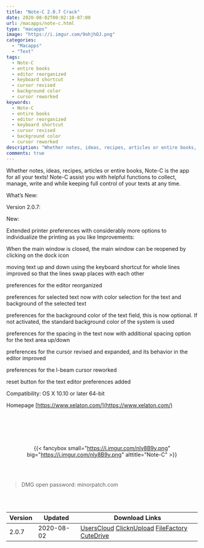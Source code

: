 ```yaml
---
title: "Note-C 2.0.7 Crack"
date: 2020-08-02T00:02:10-07:00
url: /macapps/note-c.html
type: "macapps"
image: "https://i.imgur.com/9ohjhOJ.png"
categories:
  - "Macapps"
  - "Text"
tags:
  - Note-C
  - entire books
  - editor reorganized
  - keyboard shortcut
  - cursor revised
  - background color
  - cursor reworked
keywords:
  - Note-C
  - entire books
  - editor reorganized
  - keyboard shortcut
  - cursor revised
  - background color
  - cursor reworked
description: "Whether notes, ideas, recipes, articles or entire books, Note-C is the app for all your texts! Note-C assist you with helpful functions to collect, manage, write and while keeping full control of your texts at any time"
comments: true
---
```


Whether notes, ideas, recipes, articles or entire books, Note-C is the app for all your texts! Note-C assist you with helpful functions to collect, manage, write and while keeping full control of your texts at any time.

What’s New:

Version 2.0.7:

New:

Extended printer preferences with considerably more options to individualize the printing as you like
Improvements:

When the main window is closed, the main window can be reopened by clicking on the dock icon

moving text up and down using the keyboard shortcut for whole lines improved so that the lines swap places with each other

preferences for the editor reorganized

preferences for selected text now with color selection for the text and background of the selected text

preferences for the background color of the text field, this is now optional. If not activated, the standard background color of the 
system is used

preferences for the spacing in the text now with additional spacing option for the text area up/down

preferences for the cursor revised and expanded, and its behavior in the editor improved

preferences for the I-beam cursor reworked

reset button for the text editor preferences added

Compatibility: OS X 10.10 or later 64-bit

Homepage [https://www.xelaton.com/](https://www.xelaton.com/)

<br/>
<br/>
<script async src="https://pagead2.googlesyndication.com/pagead/js/adsbygoogle.js"></script>
<ins class="adsbygoogle"
     style="display:block; text-align:center;"
     data-ad-layout="in-article"
     data-ad-format="fluid"
     data-ad-client="ca-pub-8746275014476192"
     data-ad-slot="5144997159"></ins>
<script>
     (adsbygoogle = window.adsbygoogle || []).push({});
</script>
<br/>
<br/>


<center>

{{< fancybox small="https://i.imgur.com/nIy8B9y.png" big="https://i.imgur.com/nIy8B9y.png" alttitle="Note-C" >}}

</center>

<br/>
<br/>


> DMG open password: minorpatch.com

<br/>

<br/>
<div id="history_version" class="history_version">

| Version | Updated | Download Links |
| ---- | ---- | ---- |
| 2.0.7 | 2020-08-02 | [UsersCloud](https://ouo.io/0iKzJy)   [ClicknUpload](https://ouo.io/ncOhK1)   [FileFactory](https://ouo.io/oWW6YX)   [CuteDrive](https://ouo.io/pZ9Jhv) |

</div>
